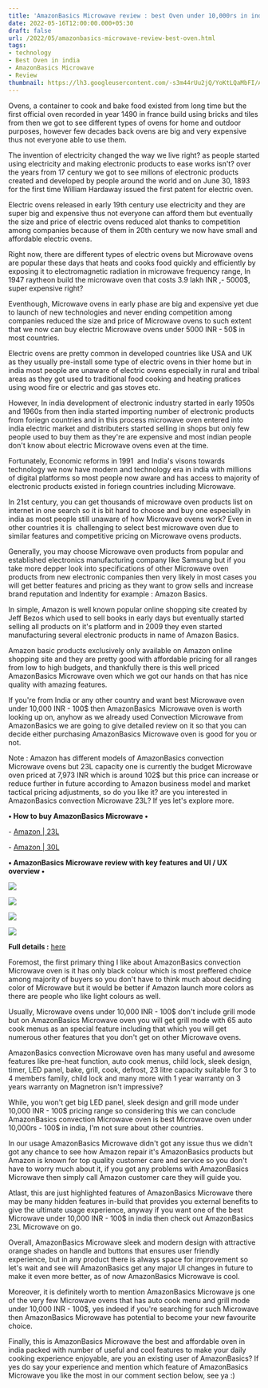 ```yaml
---
title: 'AmazonBasics Microwave review : best Oven under 10,000rs in india.'
date: 2022-05-16T12:00:00.000+05:30
draft: false
url: /2022/05/amazonbasics-microwave-review-best-oven.html
tags: 
- technology
- Best Oven in india
- AmazonBasics Microwave
- Review
thumbnail: https://lh3.googleusercontent.com/-s3m44rUu2jQ/YoKtLQaMbFI/AAAAAAAALAA/duY_nHy7cF4bn_47GDvoDsRu7WgxcTnWwCNcBGAsYHQ/s1600/1652731177225364-0.png
---
```


  

  

Ovens, a container to cook and bake food existed from long time but the first official oven recorded in year 1490 in france build using bricks and tiles from then we got to see different types of ovens for home and outdoor purposes, however few decades back ovens are big and very expensive thus not everyone able to use them.

  

The invention of electricity changed the way we live right? as people started using electricity and making electronic products to ease works isn't? over the years from 17 century we got to see millons of electronic products created and developed by people around the world and on June 30, 1893 for the first time William Hardaway issued the first patent for electric oven.

  

Electric ovens released in early 19th century use electricity and they are super big and expensive thus not everyone can afford them but eventually the size and price of electric ovens reduced alot thanks to competition among companies because of them in 20th century we now have small and affordable electric ovens.

  

Right now, there are different types of electric ovens but Microwave ovens are popular these days that heats and cooks food quickly and efficiently by exposing it to electromagnetic radiation in microwave frequency range, In 1947 raytheon build the microwave oven that costs 3.9 lakh INR ,- 5000$, super expensive right?

  

Eventhough, Microwave ovens in early phase are big and expensive yet due to launch of new technologies and never ending competition among companies reduced the size and price of Microwave ovens to such extent that we now can buy electric Microwave ovens under 5000 INR - 50$ in most countries.

  

Electric ovens are pretty common in developed countries like USA and UK as they usually pre-install some type of electric ovens in thier home but in india most people are unaware of electric ovens especially in rural and tribal areas as they got used to traditional food cooking and heating pratices using wood fire or electric and gas stoves etc.

  

However, In india development of electronic industry started in early 1950s and 1960s from then india started importing number of electronic products from foriegn countries and in this process microwave oven entered into india electric market and distributers started selling in shops but only few people used to buy them as they're are expensive and most indian people don't know about electric Microwave ovens even at the time.

  

Fortunately, Economic reforms in 1991  and India's visons towards technology we now have modern and technology era in india with millions of digital platforms so most people now aware and has access to majority of electronic products existed in foriegn countries including Microwave.

  

In 21st century, you can get thousands of microwave oven products list on internet in one search so it is bit hard to choose and buy one especially in india as most people still unaware of how Microwave ovens work? Even in other countries it is  challenging to select best microwave oven due to similar features and competitive pricing on Microwave ovens products.

  

Generally, you may choose Microwave oven products from popular and established electronics manufacturing company like Samsung but if you take more depper look into specifications of other Microwave oven products from new electronic companies then very likely in most cases you will get better features and pricing as they want to grow sells and increase brand reputation and Indentity for example : Amazon Basics.

  

In simple, Amazon is well known popular online shopping site created by Jeff Bezos which used to sell books in early days but eventually started selling all products on it's platform and in 2009 they even started manufacturing several electronic products in name of Amazon Basics.

  

Amazon basic products exclusively only available on Amazon online shopping site and they are pretty good with affordable pricing for all ranges from low to high budgets, and thankfully there is this well priced AmazonBasics Microwave oven which we got our hands on that has nice quality with amazing features.

  

If you're from India or any other country and want best Microwave oven under 10,000 INR - 100$ then AmazonBasics  Microwave oven is worth looking up on, anyhow as we already used Convection Microwave from AmazonBasics we are going to give detailed review on it so that you can decide either purchasing AmazonBasics Microwave oven is good for you or not.

  

Note : Amazon has different models of AmazonBasics convection Microwave ovens but 23L capacity one is currently the budget Microwave oven priced at 7,973 INR which is around 102$ but this price can increase or reduce further in future according to Amazon business model and market tactical pricing adjustments, so do you like it? are you interested in AmazonBasics convection Microwave 23L? If yes let's explore more.

  

**• How to buy AmazonBasics Microwave •**

  

\- [Amazon | 23L](https://www.amazon.in/dp/B07RTC8WSD/ref=cm_sw_r_cp_awdb_imm_5G4JBZT20ADCRDDPG0W0?_encoding=UTF8&psc=1)

\- [Amazon | 30L](https://www.amazon.in/dp/B07RTCNM3N/ref=cm_sw_r_cp_awdb_imm_BFRDASESJESARWC8JPFS)

  

**• AmazonBasics Microwave review with key features and UI / UX overview •**

 **![](https://lh3.googleusercontent.com/-9FL0gt2sdTQ/YoKtKaU4GdI/AAAAAAAAK_8/3LCHmxfVPJsoLeGfuoFKUocFJsQWYWl0gCNcBGAsYHQ/s1600/1652731174302300-1.png)** 

 ![](https://lh3.googleusercontent.com/-jpepj-uNr3Q/YoKtJvYH2CI/AAAAAAAAK_4/U-NDS5HewDUdSV7yN4ZxXNMYtmX7XOq8QCNcBGAsYHQ/s1600/1652731171226531-2.png) 

 ![](https://lh3.googleusercontent.com/-gwlUUu45Irg/YoKtI_WBg8I/AAAAAAAAK_0/pgkGK-qP0k46mIGIQ6hjHGWsgYa6IdO1QCNcBGAsYHQ/s1600/1652731167876701-3.png) 

 ![](https://lh3.googleusercontent.com/-3dfwwSWyNmU/YoKtH0Qz5QI/AAAAAAAAK_w/t-6bctZXsP4BMFjZsdUeE3Ri9SLg3FhJwCNcBGAsYHQ/s1600/1652731164246420-4.png) 

  

  

**Full details :** [here](https://www.amazon.in/dp/B07RTC8WSD/ref=cm_sw_r_cp_awdb_imm_03R7B6XMKZRYPF3CFW1R?_encoding=UTF8&psc=1)

  

Foremost, the first primary thing I like about AmazonBasics convection Microwave oven is it has only black colour which is most preffered choice among majority of buyers so you don't have to think much about deciding color of Microwave but it would be better if Amazon launch more colors as there are people who like light colours as well.

  

Usually, Microwave ovens under 10,000 INR - 100$ don't include grill mode but on AmazonBasics Microwave oven you will get grill mode with 65 auto cook menus as an special feature including that which you will get numerous other features that you don't get on other Microwave ovens.

  

AmazonBasics convection Microwave oven has many useful and awesome features like pre-heat function, auto cook menus, child lock, sleek design, timer, LED panel, bake, grill, cook, defrost, 23 litre capacity suitable for 3 to 4 members family, child lock and many more with 1 year warranty on 3 years warranty on Magnetron isn't impressive?  

  

While, you won't get big LED panel, sleek design and grill mode under 10,000 INR - 100$ pricing range so considering this we can conclude AmazonBasics convection Microwave oven is best Microwave oven under 10,000rs - 100$ in india, I'm not sure about other countries.

  

In our usage AmazonBasics Microwave didn't got any issue thus we didn't got any chance to see how Amazon repair it's AmazonBasics products but Amazon is known for top quality customer care and service so you don't have to worry much about it, if you got any problems with AmazonBasics Microwave then simply call Amazon customer care they will guide you.

Atlast, this are just highlighted features of AmazonBasics Microwave there may be many hidden features in-build that provides you external benefits to give the ultimate usage experience, anyway if you want one of the best Microwave under 10,000 INR - 100$ in india then check out AmazonBasics 23L Microwave on go.

  

Overall, AmazonBasics Microwave sleek and modern design with attractive orange shades on handle and buttons that ensures user friendly experience, but in any product there is always space for improvement so let's wait and see will AmazonBasics get any major UI changes in future to make it even more better, as of now AmazonBasics Microwave is cool.

  

Moreover, it is definitely worth to mention AmazonBasics Microwave js one of the very few Microwave ovens that has auto cook menu and grill mode under 10,000 INR - 100$, yes indeed if you're searching for such Microwave then AmazonBasics Microwave has potential to become your new favourite choice.

  

Finally, this is AmazonBasics Microwave the best and affordable oven in india packed with number of useful and cool features to make your daily cooking experience enjoyable, are you an existing user of AmazonBasics? If yes do say your experience and mention which feature of AmazonBasics Microwave you like the most in our comment section below, see ya :)